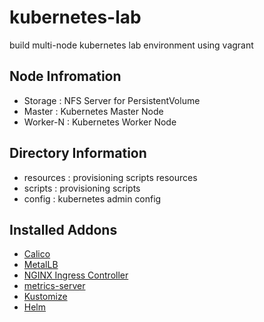 # kubernetes-lab
build multi-node kubernetes lab environment using vagrant

## Node Infromation
* Storage : NFS Server for PersistentVolume
* Master : Kubernetes Master Node
* Worker-N : Kubernetes Worker Node

## Directory Information
* resources : provisioning scripts resources
* scripts : provisioning scripts
* config : kubernetes admin config

## Installed Addons
* [Calico](https://projectcalico.docs.tigera.io/getting-started/kubernetes/)
* [MetalLB](https://metallb.universe.tf)
* [NGINX Ingress Controller](https://kubernetes.github.io/ingress-nginx/)
* [metrics-server](https://github.com/kubernetes-sigs/metrics-server)
* [Kustomize](https://kustomize.io)
* [Helm](https://helm.sh)

